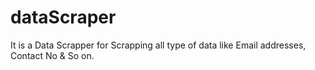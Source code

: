 # dataScraper
It is a Data Scrapper for Scrapping all type of data like Email addresses, Contact No &amp; So on.
